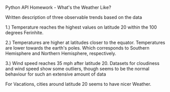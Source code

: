 Python API Homework - What's the Weather Like?

Written description of three observable trends based on the data


1.) Temperature reaches the highest values on latitude 20 within the 100 degrees Ferinhite. 

2.) Temperatures are higher at latitudes closer to the equator. Temperatures are lower towards the earth's poles. Which corresponds to Southern Hemisphere and Northern Hemisphere, respectively. 

3.) Wind speed reaches 35 mph after latitude 20. Datasets for cloudiness and wind speed show some outliers, though seems to be the normal behaviour for such an extensive amount of data

For Vacations, cities around latitude 20 seems to have nicer Weather.







